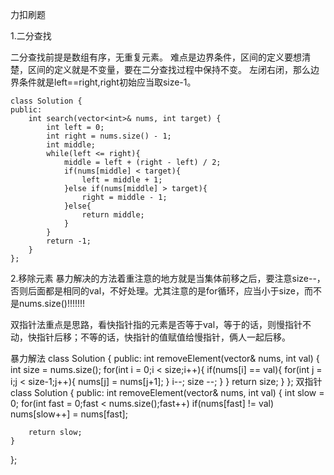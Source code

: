力扣刷题

1.二分查找

二分查找前提是数组有序，无重复元素。
难点是边界条件，区间的定义要想清楚，区间的定义就是不变量，要在二分查找过程中保持不变。
左闭右闭，那么边界条件就是left==right,right初始应当取size-1。

    class Solution {
    public:
        int search(vector<int>& nums, int target) {
            int left = 0;
            int right = nums.size() - 1;
            int middle;
            while(left <= right){
                middle = left + (right - left) / 2;
                if(nums[middle] < target){
                    left = middle + 1;
                }else if(nums[middle] > target){
                    right = middle - 1;
                }else{
                    return middle;
                }
            }
            return -1;
        }
    };

2.移除元素
暴力解决的方法着重注意的地方就是当集体前移之后，要注意size--，否则后面都是相同的val，不好处理。尤其注意的是for循环，应当小于size，而不是nums.size()!!!!!!!

双指针法重点是思路，看快指针指的元素是否等于val，等于的话，则慢指针不动，快指针后移；不等的话，快指针的值赋值给慢指针，俩人一起后移。

暴力解法
class Solution {
public:
    int removeElement(vector<int>& nums, int val) {
        int size = nums.size();
        for(int i = 0;i < size;i++){
            if(nums[i] == val){
                for(int j = i;j < size-1;j++){
                    nums[j] = nums[j+1];
                }
                i--;
                size --;
            }
        }
        return size;
    }
};
双指针
class Solution {
public:
    int removeElement(vector<int>& nums, int val) {
        int slow = 0;
        for(int fast = 0;fast < nums.size();fast++)
            if(nums[fast] != val)
                nums[slow++] = nums[fast];
        
        return slow;
    }
};
